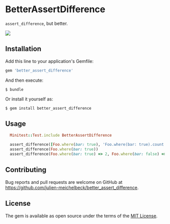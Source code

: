 
# BetterAssertDifference
`assert_difference`, but better.

![](https://api.travis-ci.org/julien-meichelbeck/better_assert_difference.svg?branch=master)

## Installation

Add this line to your application's Gemfile:

```ruby
gem 'better_assert_difference'
```

And then execute:

    $ bundle

Or install it yourself as:

    $ gem install better_assert_difference

## Usage

```ruby
  Minitest::Test.include BetterAssertDifference
```

```ruby
  assert_difference([Foo.where(bar: true), 'Foo.where(bar: true).count', -> { Foo.where(bar: true).count }])
  assert_difference(Foo.where(bar: true))
  assert_difference(Foo.where(bar: true) => 2, Foo.where(bar: false) => 4)
```


## Contributing

Bug reports and pull requests are welcome on GitHub at https://github.com/julien-meichelbeck/better_assert_difference.


## License

The gem is available as open source under the terms of the [MIT License](http://opensource.org/licenses/MIT).

